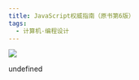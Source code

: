 ```yaml
---
title: JavaScript权威指南（原书第6版）
tags:
  - 计算机-编程设计
---
```


![](https://wfqqreader-1252317822.image.myqcloud.com/cover/196/603196/s_603196.jpg)

undefined